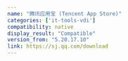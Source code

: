 ```yaml
---
name: "腾讯应用宝 (Tencent App Store)"
categories: ['it-tools-vdi']
compatibility: native
display_result: "Compatible"
version_from: "5.20.17.10"
link: https://sj.qq.com/download
---
```

